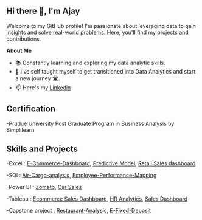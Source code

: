 
## Hi there 👋, I'm Ajay

Welcome to my GitHub profile! I'm passionate about leveraging data to gain insights and solve real-world problems. Here, you'll find my projects and contributions.

**About Me**
-  📚 Constantly learning and exploring my data analytic skills.
-  🌱 I've self taught myself to get transitioned into Data Analytics and start a new journey 🛣️.
- 📫 Here's my [Linkedin](linkedin.com/in/ajay-kalal-266673310)

## Certification 
-Prudue University Post Graduate Program in Business Analysis by Simplilearn

## Skills and Projects
-Excel : [E-Commerce-Dashboard](https://github.com/AjayKalal07/E-Commerce-Dashboard),  [Predictive Model](https://github.com/AjayKalal07/Restaurant-tip-analysis),  [Retail Sales dashboard](https://github.com/AjayKalal07/Sales-Dashboard)

-SQl : [Air-Cargo-analysis](https://github.com/AjayKalal07/Air-Cargo-analysis),  [Employee-Performance-Mapping](https://github.com/AjayKalal07/Employee-Performance-Mapping)

-Power BI : [Zomato](https://github.com/AjayKalal07/Zomato),  [Car Sales](https://github.com/AjayKalal07/Car-Sales)

-Tableau : [Ecommerce Sales Dashboard](https://public.tableau.com/views/EcommercesalesAnalysis/Dashboard1?:language=en-GB&:sid=&:redirect=auth&:display_count=n&:origin=viz_share_link),  [HR Analytics](https://public.tableau.com/views/HRAnalytics_17254655486600/HRanalytics?:language=en-GB&:sid=&:redirect=auth&:display_count=n&:origin=viz_share_link),  [Sales Dashboard](https://public.tableau.com/views/sales_17269137811810/salesdashboard?:language=en-GB&:sid=&:redirect=auth&:display_count=n&:origin=viz_share_link)

-Capstone project : [Restaurant-Analysis](https://github.com/AjayKalal07/Restaurant-Analysis),  [E-Fixed-Deposit](https://github.com/AjayKalal07/E-Fixed-Deposit)

